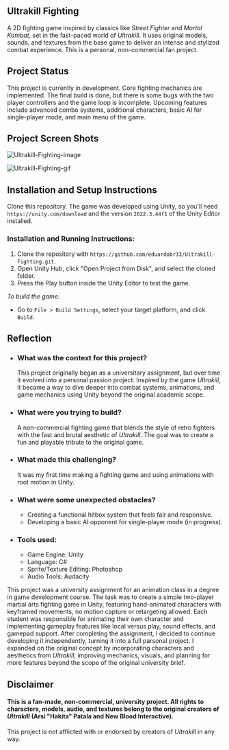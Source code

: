 ## Ultrakill Fighting

A 2D fighting game inspired by classics like _Street Fighter_ and _Mortal Kombat_, set in the fast-paced world of _Ultrakill_. It uses original models, sounds, and textures from the base game to deliver an intense and stylized combat experience. This is a personal, non-commercial fan project.

## Project Status

This project is currently in development. Core fighting mechanics are implemented. The final build is done, but there is some bugs with the two player controllers and the game loop is incomplete. Upcoming features include advanced combo systems, additional characters, basic AI for single-player mode, and main menu of the game.

## Project Screen Shots 

![Ultrakill-Fighting-image](https://github.com/user-attachments/assets/b18ffc81-4077-4f96-9cb5-4d6e7fa110ff)

![Ultrakill-Fighting-gif](https://github.com/user-attachments/assets/ec808ee5-6e45-452c-895b-1490366fa29e)


## Installation and Setup Instructions

Clone this repository. The game was developed using Unity, so you'll need `https://unity.com/download` and the version `2022.3.44f1` of the Unity Editor installed.

### Installation and Running Instructions:

 1. Clone the repository with `https://github.com/eduardobr33/Ultrakill-Fighting.git`.
 2.  Open Unity Hub, click "Open Project from Disk", and select the cloned folder.
 3.  Press the Play button inside the Unity Editor to test the game.

_To build the game:_

 - Go to `File > Build Settings`, select your target platform, and click `Build`.

## Reflection

  - ### What was the context for this project?
    This project originally began as a universitary assignment, but over time it evolved into a personal passion project. Inspired by the game _Ultrakill_, it became a way to dive deeper into combat systems, animations, and game mechanics using Unity beyond the original academic scope.
  - ### What were you trying to build?
    A non-commercial fighting game that blends the style of retro fighters with the fast and brutal aesthetic of _Ultrakill_. The goal was to create a fun and playable tribute to the original game.
  - ### What made this challenging?
    It was my first time making a fighting game and using animations with root motion in Unity. 
  - ### What were some unexpected obstacles?
      - Creating a functional hitbox system that feels fair and responsive.
      - Developing a basic AI opponent for single-player mode (in progress).
  - ### Tools used:
      - Game Engine: Unity
      - Language: C#
      - Sprite/Texture Editing: Photoshop
      - Audio Tools: Audacity
 
This project was a university assignment for an animation class in a degree in game development course. The task was to create a simple two-player martial arts fighting game in Unity, featuring hand-animated characters with keyframed movements, no motion capture or retargeting allowed. Each student was responsible for animating their own character and implementing gameplay features like local versus play, sound effects, and gamepad support.
After completing the assignment, I decided to continue developing it independently, turning it into a full parsonal project. I expanded on the original concept by incorporating characters and aesthetics from _Ultrakill_, improving mechanics, visuals, and planning for more features beyond the scope of the original university brief.

## Disclaimer

#### This is a fan-made, non-commercial, university project. All rights to characters, models, audio, and textures belong to the original creators of _Ultrakill_ (Arsi "Hakita" Patala and New Blood Interactive).
This project is not afflicted with or endorsed by creators of _Ultrakill_ in any way.
